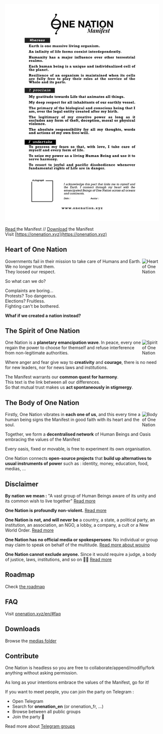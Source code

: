 ![Manifest One Nation](./medias/print/manifest_A4/en/en_manifest_onenation.jpg)

[Read ](./manifest) the Manifest // [Download](./medias/print/manifest_A4) the Manifest  
Visit [https://onenation.xyz](https://onenation.xyz)

## Heart of One Nation

<img src="https://onenation.xyz/assets/img/onenation_heart.png" alt="Heart of One Nation" width="55px" align="right">

Governments fail in their mission to take care of Humans and Earth.  
We no longer trust them.  
They loosed our respect.

So what can we do?

Complaints are boring...  
Protests? Too dangerous.  
Elections? Fruitless.  
Fighting can't be bothered.

**Whaf if we created a nation instead?**
    
## The Spirit of One Nation

<img src="https://onenation.xyz/assets/img/onenation_mind.png" alt="Spirit of One Nation" width="55px" align="right">

One Nation is a **planetary emancipation wave**. In peace, every one regain the power to choose for themself and refuse interference from non-legitimate authorities.

Where anger and fear give way to **creativity** and **courage**, there is no need for new leaders, nor for news laws and institutions.  

The Manifest warrants our **common quest for harmony**.  
This text is the link between all our differences.  
So that mutual trust makes us **act spontaneously in stigmergy**.
    
## The Body of One Nation

<img src="https://onenation.xyz/assets/img/onenation_body.png" alt="Body of One Nation" width="55px" align="right">

Firstly, One Nation vibrates in **each one of us**, and this every time a human being signs the Manifest in good faith with its heart and the soul.

Together, we form a **decentralised network** of Human Beings and Oasis embracing the values of the Manifest

Every oasis, fixed or movable, is free to experiment its own organisation.

One Nation connects **open-source projects** that **build up alternatives to usual instruments of power** such as : identity, money, education, food, medias, ...

## Disclaimer

**By nation we mean :** "A vast group of Human Beings aware of its unity and its common wish to live together" [Read more](https://onenation.xyz/en/faq-why-one-nation)

**One Nation is profoundly non-violent.** [Read more](https://onenation.xyz/en/#faq-non-violence)

**One Nation is not, and will never be** a country, a state, a political party, an institution, an association, an NGO, a lobby, a  company, a cult or a New World Order. [Read more](https://onenation.xyz/en/#faq-what-is-one-nation)

**One Nation has no official media or spokespersons**: No individual or group may claim to speak on behalf of the multitude. [Read more about wouino](https://onenation.xyz/en/#faq-project-wouino)

**One Nation cannot exclude anyone.** Since it would require a judge, a body of justice, laws, institutions, and so on 🤯😓 [Read more](https://onenation.xyz/en/#faq-constitution)

## Roadmap

Check [the roadmap](ROADMAP.md)

## FAQ

Visit [onenation.xyz/en/#faq](https://onenation.xyz/en/#faq)

## Downloads

Browse the [medias folder](medias)

## Contribute

One Nation is headless so you are free to collaborate/append/modifiy/fork anything without asking permission.

As long as your intentions embrace the values of the Manifest, go for it! 

If you want to meet people, you can join the party on Telegram : 
- Open Telegram 
- Search for **onenation_en** (or onenation_fr, ...)
- Browse between all public groups
- Join the party 🥳

Read more about [Telegram groups](https://onenation.xyz/en/#faq-contribute)